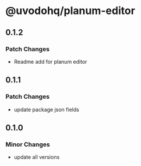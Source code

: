 # @uvodohq/planum-editor

## 0.1.2

### Patch Changes

- Readme add for planum editor

## 0.1.1

### Patch Changes

- update package json fields

## 0.1.0

### Minor Changes

- update all versions
